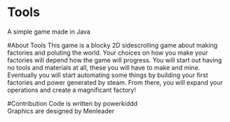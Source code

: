 # Tools
A simple game made in Java

#About Tools
This game is a blocky 2D sidescrolling game about making factories and poluting the world.
Your choices on how you make your factories will depend how the game will progress.
You will start out having no tools and materials at all, these you will have to make and mine.
Eventually you will start automating some things by building your first factories and power generated by steam.
From there, you will expand your operations and create a magnificant factory!

#Contribution
Code is written by powerkiddd  
Graphics are designed by Menleader  

